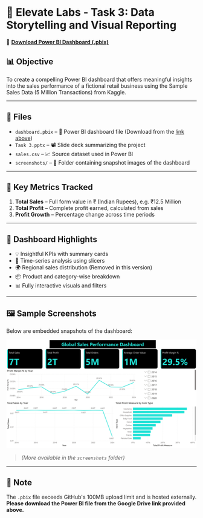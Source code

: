 # 🧠 Elevate Labs - Task 3: Data Storytelling and Visual Reporting

🔗 **[Download Power BI Dashboard (.pbix)](https://drive.google.com/file/d/1ByMwd-1bsXL7uN1LfP1C8XlXxzMzWKBv/view?usp=sharing)**

## 📊 Objective
To create a compelling Power BI dashboard that offers meaningful insights into the sales performance of a fictional retail business using the Sample Sales Data (5 Million Transactions) from Kaggle.

---

## 📁 Files

- `dashboard.pbix` – 📂 Power BI dashboard file (Download from the [link above](https://drive.google.com/file/d/1ByMwd-1bsXL7uN1LfP1C8XlXxzMzWKBv/view?usp=sharing))
- `Task 3.pptx` – 📽️ Slide deck summarizing the project
- `sales.csv` – 📈 Source dataset used in Power BI
- `screenshots/` – 📸 Folder containing snapshot images of the dashboard

---

## 📌 Key Metrics Tracked

1. **Total Sales** – Full form value in ₹ (Indian Rupees), e.g. ₹12.5 Million  
2. **Total Profit** – Complete profit earned, calculated from sales  
3. **Profit Growth** – Percentage change across time periods  

---

## 🎯 Dashboard Highlights

- 💡 Insightful KPIs with summary cards  
- 📅 Time-series analysis using slicers  
- 🌍 Regional sales distribution (Removed in this version)  
- 📦 Product and category-wise breakdown  
- 📊 Fully interactive visuals and filters  

---

## 🖼️ Sample Screenshots

Below are embedded snapshots of the dashboard:

![Dashboard Screenshot](screenshots/dashboard.jpg)

> *(More available in the `screenshots` folder)*

---

## 🚫 Note
The `.pbix` file exceeds GitHub's 100MB upload limit and is hosted externally.  
**Please download the Power BI file from the Google Drive link provided above.**
